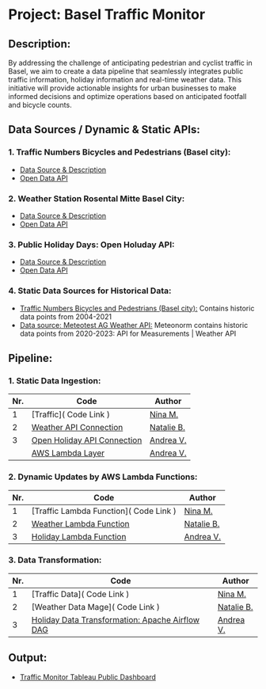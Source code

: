 # Project: Basel Traffic Monitor

## Description:
By addressing the challenge of anticipating pedestrian and cyclist traffic in Basel, we aim to create a data pipeline that seamlessly integrates public traffic information, holiday information and real-time weather data. This initiative will provide actionable insights for urban businesses to make informed decisions and optimize operations based on anticipated footfall and bicycle counts.

## Data Sources / Dynamic & Static APIs:

### 1. Traffic Numbers Bicycles and Pedestrians (Basel city):
 - [Data Source & Description](https://data.bs.ch/explore/dataset/100013/information/?sort=datetimefrom)
 - [Open Data API](https://data.bs.ch/api/explore/v2.1/catalog/datasets/100013/records?limit=20)

### 2. Weather Station Rosental Mitte Basel City:
 - [Data Source & Description](https://data.bs.ch/explore/dataset/100294/information/?sort=timestamp)
 - [Open Data API](https://data.bs.ch/api/explore/v2.1/catalog/datasets/100294/records?limit=20)

### 3. Public Holiday Days: Open Holuday API:
 - [Data Source & Description](https://www.openholidaysapi.org/de/)
 - [Open Data API](https://openholidaysapi.org/swagger/index.html)

### 4. Static Data Sources for Historical Data:
 - [Traffic Numbers Bicycles and Pedestrians (Basel city):](https://data-bs.ch/mobilitaet/converted_Velo_Fuss_Count.csv) Contains historic data points from 2004-2021
 - [Data source: Meteotest AG Weather API:](https://meteotest.ch/en/weather-api/klimadaten-1)
Meteonorm contains historic data points from 2020-2023: API for Measurements | Weather API


## Pipeline:

### 1. Static Data Ingestion:

| Nr. | Code                                                                                                                                           | Author                                                      |
|-------|---------------------------------------------------------------------------------------------------------------------------------------------------|-------------------------------------------------------------|
| 1     | [Traffic]( Code Link ) | [Nina M.]( https://github.com/nmerryw )                      |
| 2     | [Weather API Connection]( https://github.com/vandik-23/DWLadies/blob/main/Weather_API_Connection.ipynb ) | [Natalie B.]( https://github.com/nbarnett19 )                      |
| 3     | [Open Holiday API Connection]( https://github.com/vandik-23/DWLadies/blob/main/Holiday_API_Connection.ipynb ) | [Andrea V.]( https://github.com/vandik-23 )                      |
|      | [AWS Lambda Layer]( https://github.com/vandik-23/DWLadies/blob/main/install_lambda_layer_python_3.9.txt ) | [Andrea V.]( https://github.com/vandik-23 )                      |

### 2. Dynamic Updates by AWS Lambda Functions:

| Nr. | Code                                                                                                                                           | Author                                                      |
|-------|---------------------------------------------------------------------------------------------------------------------------------------------------|-------------------------------------------------------------|
| 1     | [Traffic Lambda Function]( Code Link ) | [Nina M.]( https://github.com/nmerryw )                      |
| 2     | [Weather Lambda Function]( https://github.com/vandik-23/DWLadies/blob/main/Weather_Lambda_Function.ipynb ) | [Natalie B.]( https://github.com/nbarnett19 )                      |
| 3     | [Holiday Lambda Function]( https://github.com/vandik-23/DWLadies/blob/main/Holiday_Lambda_Function.ipynb ) | [Andrea V.]( https://github.com/vandik-23 )                      |

### 3. Data Transformation:

| Nr. | Code                                                                                                                                           | Author                                                      |
|-------|---------------------------------------------------------------------------------------------------------------------------------------------------|-------------------------------------------------------------|
| 1     | [Traffic Data]( Code Link ) | [Nina M.]( https://github.com/nmerryw )                      |
| 2     | [Weather Data Mage]( Code Link ) | [Natalie B.]( https://github.com/nbarnett19 )                      |
| 3     | [Holiday Data Transformation: Apache Airflow DAG]( https://github.com/vandik-23/DWLadies/blob/main/Holiday_DAG.py ) | [Andrea V.]( https://github.com/vandik-23 )                      |

## Output:

- [Traffic Monitor Tableau Public Dashboard](https://public.tableau.com/views/DWLadiesBaselTrafficMonitorFinal/BaselTrafficMonitor?:language=en-US&:display_count=n&:origin=viz_share_link)
